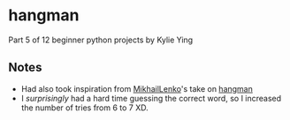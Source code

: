 # hangman
Part 5 of 12 beginner python projects by Kylie Ying

## Notes
- Had also took inspiration from [MikhailLenko](https://github.com/MikhailLenko)'s take on [hangman](https://github.com/kiteco/python-youtube-code/tree/master/build-hangman-in-python)
- I *surprisingly* had a hard time guessing the correct word, so I increased the number of tries from 6 to 7 XD.
